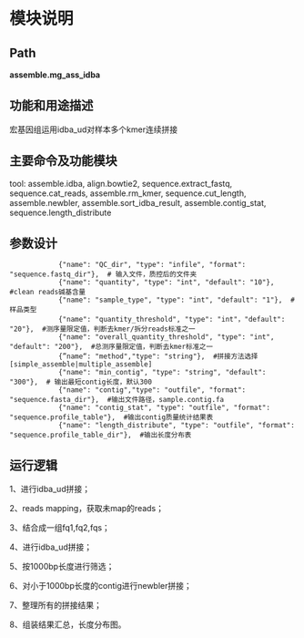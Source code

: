 
模块说明
==========================

Path
-----------

**assemble.mg_ass_idba**

功能和用途描述
-----------------------------------

宏基因组运用idba_ud对样本多个kmer连续拼接

主要命令及功能模块
-----------------------------------

tool: assemble.idba, align.bowtie2, sequence.extract_fastq, sequence.cat_reads, assemble.rm_kmer, sequence.cut_length,
assemble.newbler, assemble.sort_idba_result, assemble.contig_stat, sequence.length_distribute

参数设计
-----------------------------------

```
            {"name": "QC_dir", "type": "infile", "format": "sequence.fastq_dir"},  # 输入文件，质控后的文件夹
            {"name": "quantity", "type": "int", "default": "10"},  #clean reads碱基含量
            {"name": "sample_type", "type": "int", "default": "1"},  #样品类型
            {"name": "quantity_threshold", "type": "int"，"default": "20"},  #测序量限定值，判断去kmer/拆分reads标准之一
            {"name": "overall_quantity_threshold", "type": "int", "default": "200"},  #总测序量限定值，判断去kmer标准之一
            {”name“: "method","type": "string"},  #拼接方法选择[simple_assemble|multiple_assemble]
            {"name": "min_contig", "type": "string", "default": "300"},  # 输出最短contig长度，默认300
            {"name": "contig","type": "outfile", "format": "sequence.fasta_dir"},  #输出文件路径，sample.contig.fa
            {"name": "contig_stat", "type": "outfile", "format": "sequence.profile_table"},  #输出contig质量统计结果表
            {"name": "length_distribute", "type": "outfile", "format": "sequence.profile_table_dir"},  #输出长度分布表
```

运行逻辑
-----------------------------------
1、进行idba_ud拼接；

2、reads mapping，获取未map的reads；

3、结合成一组fq1,fq2,fqs；

4、进行idba_ud拼接；

5、按1000bp长度进行筛选；

6、对小于1000bp长度的contig进行newbler拼接；

7、整理所有的拼接结果；

8、组装结果汇总，长度分布图。
